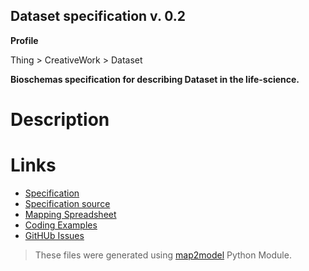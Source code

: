 ## Dataset specification v. 0.2 

**Profile** 

Thing > CreativeWork > Dataset

**Bioschemas specification for describing Dataset in the life-science.** 

# Description 
 
# Links 
- [Specification](http://bioschemas.org/bsc_specs/Dataset/specification/)
- [Specification source](specification.html)
- [Mapping Spreadsheet](https://docs.google.com/spreadsheets/d/1adu5hWoTr1H-opMtgkFKcyjR4WjOFmvtDrU-u_v2Ygo/edit?usp=drivesdk)
- [Coding Examples](https://github.com/BioSchemas/specifications/tree/master/Dataset/examples)
- [GitHUb Issues](https://github.com/BioSchemas/bioschemas/labels/type%3A%20Dataset)
> These files were generated using [map2model](https://github.com/BioSchemas/map2model) Python Module.